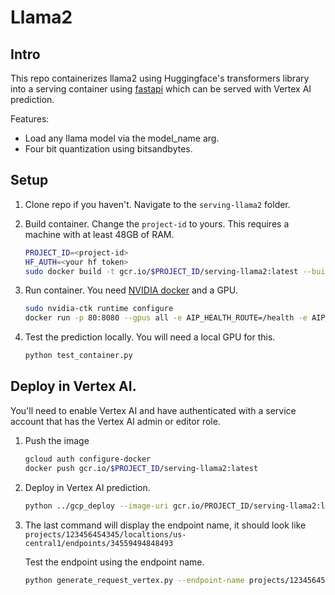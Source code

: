 # Llama2

## Intro

This repo containerizes llama2 using Huggingface's transformers library into a serving container using [fastapi](https://fastapi.tiangolo.com/) which can be served with Vertex AI prediction.

Features:
- Load any llama model via the model_name arg.
- Four bit quantization using bitsandbytes.

## Setup

1. Clone repo if you haven't. Navigate to the `serving-llama2` folder.

1. Build container. Change the `project-id` to yours. This requires a machine with at least 48GB of RAM.

    ```bash
    PROJECT_ID=<project-id>
    HF_AUTH=<your hf token>
    sudo docker build -t gcr.io/$PROJECT_ID/serving-llama2:latest --build-arg model_name=meta-llama/Llama-2-13b-chat-hf --build-arg hf_auth=$HF_AUTH --build-arg max_new_tokens=128 .
    ```

1. Run container. You need [NVIDIA docker](https://github.com/NVIDIA/nvidia-docker) and a GPU.

    ```bash
    sudo nvidia-ctk runtime configure
    docker run -p 80:8080 --gpus all -e AIP_HEALTH_ROUTE=/health -e AIP_HTTP_PORT=8080 -e AIP_PREDICT_ROUTE=/predict gcr.io/$PROJECT_ID/serving-llama2:latest
    ```

1. Test the prediction locally. You will need a local GPU for this.

    ```bash
    python test_container.py
    ```

## Deploy in Vertex AI.

You'll need to enable Vertex AI and have authenticated with a service account that has the Vertex AI admin or editor role.

1. Push the image

    ```bash
    gcloud auth configure-docker
    docker push gcr.io/$PROJECT_ID/serving-llama2:latest
    ```

1. Deploy in Vertex AI prediction.

    ```bash
    python ../gcp_deploy --image-uri gcr.io/PROJECT_ID/serving-llama2:latest --model-name llama2 --endpoint-name llama2-endpoint --endpoint-deployed-name llama2-deployed-name --machine-type n1-standard-8 --gpu-type NVIDIA_TESLA_V100
    ```

1. The last command will display the endpoint name, it should look like `projects/123456454345/localtions/us-central1/endpoints/34559494848493`

    Test the endpoint using the endpoint name.

    ```bash
    python generate_request_vertex.py --endpoint-name projects/123456454345/localtions/us-central1/endpoints/34559494848493
    ```
